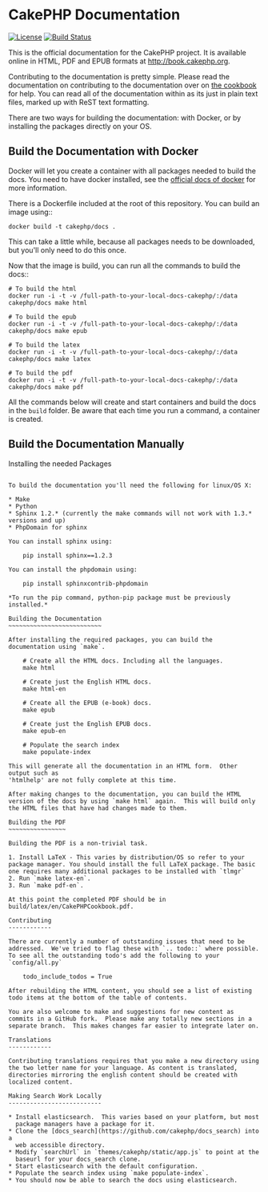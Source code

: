 CakePHP Documentation
=====================

[![License](https://img.shields.io/badge/license-MIT-brightgreen.svg?style=flat-square)](LICENSE.txt)
[![Build Status](https://img.shields.io/travis/cakephp/docs/3.0.svg?style=flat-square)](https://travis-ci.org/cakephp/docs)

This is the official documentation for the CakePHP project. It is available online in HTML, PDF and EPUB formats at http://book.cakephp.org.

Contributing to the documentation is pretty simple. Please read the
documentation on contributing to the documentation over on [the
cookbook](http://book.cakephp.org/3.0/en/contributing/documentation.html) for
help. You can read all of the documentation within as its just in plain text
files, marked up with ReST text formatting.

There are two ways for building the documentation: with Docker, or by installing
the packages directly on your OS.

Build the Documentation with Docker
-----------------------------------

Docker will let you create a container with all packages needed to build the
docs. You need to have docker installed, see the [official docs of
docker](http://docs.docker.com/mac/started/) for more information.

There is a Dockerfile included at the root of this repository. You can build
an image using::

	docker build -t cakephp/docs .

This can take a little while, because all packages needs to be downloaded, but
you'll only need to do this once.

Now that the image is build, you can run all the commands to build the docs::

	# To build the html
	docker run -i -t -v /full-path-to-your-local-docs-cakephp/:/data cakephp/docs make html

	# To build the epub
	docker run -i -t -v /full-path-to-your-local-docs-cakephp/:/data cakephp/docs make epub

	# To build the latex
	docker run -i -t -v /full-path-to-your-local-docs-cakephp/:/data cakephp/docs make latex

	# To build the pdf
	docker run -i -t -v /full-path-to-your-local-docs-cakephp/:/data cakephp/docs make pdf

All the commands below will create and start containers and build the docs in
the `build` folder. Be aware that each time you run a command, a container is
created.

Build the Documentation Manually
--------------------------------

Installing the needed Packages
~~~~~~~~~~~~~~~~~~~~~~~~~~~~~~

To build the documentation you'll need the following for linux/OS X:

* Make
* Python
* Sphinx 1.2.* (currently the make commands will not work with 1.3.* versions and up)
* PhpDomain for sphinx

You can install sphinx using:

	pip install sphinx==1.2.3

You can install the phpdomain using:

	pip install sphinxcontrib-phpdomain

*To run the pip command, python-pip package must be previously installed.*

Building the Documentation
~~~~~~~~~~~~~~~~~~~~~~~~~~

After installing the required packages, you can build the documentation using `make`.

	# Create all the HTML docs. Including all the languages.
	make html

	# Create just the English HTML docs.
	make html-en

	# Create all the EPUB (e-book) docs.
	make epub

	# Create just the English EPUB docs.
	make epub-en

	# Populate the search index
	make populate-index

This will generate all the documentation in an HTML form.  Other output such as
'htmlhelp' are not fully complete at this time.

After making changes to the documentation, you can build the HTML version of the docs by using `make html` again.  This will build only the HTML files that have had changes made to them.

Building the PDF
~~~~~~~~~~~~~~~~

Building the PDF is a non-trivial task.

1. Install LaTeX - This varies by distribution/OS so refer to your package manager. You should install the full LaTeX package. The basic one requires many additional packages to be installed with `tlmgr`
2. Run `make latex-en`.
3. Run `make pdf-en`.

At this point the completed PDF should be in build/latex/en/CakePHPCookbook.pdf.

Contributing
------------

There are currently a number of outstanding issues that need to be addressed.  We've tried to flag these with `.. todo::` where possible.  To see all the outstanding todo's add the following to your `config/all.py`

	todo_include_todos = True

After rebuilding the HTML content, you should see a list of existing todo items at the bottom of the table of contents.

You are also welcome to make and suggestions for new content as commits in a GitHub fork.  Please make any totally new sections in a separate branch.  This makes changes far easier to integrate later on.

Translations
------------

Contributing translations requires that you make a new directory using the two letter name for your language. As content is translated, directories mirroring the english content should be created with localized content.

Making Search Work Locally
--------------------------

* Install elasticsearch.  This varies based on your platform, but most
  package managers have a package for it.
* Clone the [docs_search](https://github.com/cakephp/docs_search) into a
  web accessible directory.
* Modify `searchUrl` in `themes/cakephp/static/app.js` to point at the
  baseurl for your docs_search clone.
* Start elasticsearch with the default configuration.
* Populate the search index using `make populate-index`.
* You should now be able to search the docs using elasticsearch.
